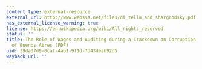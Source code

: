 ```yaml
---
content_type: external-resource
external_url: http://www.webssa.net/files/di_tella_and_shargrodsky.pdf
has_external_license_warning: true
license: https://en.wikipedia.org/wiki/All_rights_reserved
status: ''
title: The Role of Wages and Auditing during a Crackdown on Corruption in the City
  of Buenos Aires (PDF)
uid: 39da37d9-0caf-4ab1-9f1d-7d43deab92d5
wayback_url: ''
---
```

